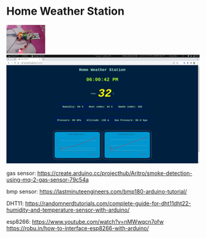 # Home Weather Station  
<img src=https://github.com/SazinSamin/Home_Weather_Station/blob/main/image_1.jpg width=20%>  
<img src=https://github.com/SazinSamin/Home_Weather_Station/blob/main/wepage_1.png>

gas sensor: https://create.arduino.cc/projecthub/Aritro/smoke-detection-using-mq-2-gas-sensor-79c54a  
  
bmp sensor: https://lastminuteengineers.com/bmp180-arduino-tutorial/  
  
DHT11: https://randomnerdtutorials.com/complete-guide-for-dht11dht22-humidity-and-temperature-sensor-with-arduino/  
  
esp8266: https://www.youtube.com/watch?v=nMWwqcn7ofw  
         https://robu.in/how-to-interface-esp8266-with-arduino/
